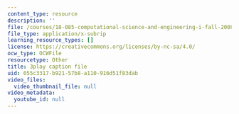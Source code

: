 ```yaml
---
content_type: resource
description: ''
file: /courses/18-085-computational-science-and-engineering-i-fall-2008/055c3317b92157b8a110916d51f83dab_fR_pGtAWHpY.vtt
file_type: application/x-subrip
learning_resource_types: []
license: https://creativecommons.org/licenses/by-nc-sa/4.0/
ocw_type: OCWFile
resourcetype: Other
title: 3play caption file
uid: 055c3317-b921-57b8-a110-916d51f83dab
video_files:
  video_thumbnail_file: null
video_metadata:
  youtube_id: null
---
```

